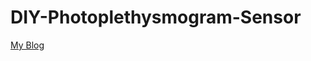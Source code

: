 # DIY-Photoplethysmogram-Sensor

[My Blog](https://learnaton.files.wordpress.com/2018/12/cover-pic.jpg)
